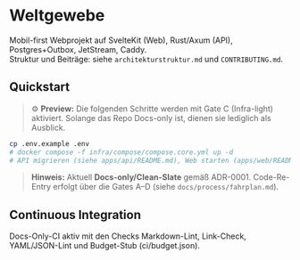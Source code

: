 <!-- Repo ist aktuell Docs-only. Befehle für spätere Gates sind unten als Vorschau markiert. -->
<!-- Docs-only (ADR-0001 Clean-Slate) • Re-Entry via Gates A–D -->
# Weltgewebe

Mobil-first Webprojekt auf SvelteKit (Web), Rust/Axum (API), Postgres+Outbox, JetStream, Caddy.  
Struktur und Beiträge: siehe `architekturstruktur.md` und `CONTRIBUTING.md`.

## Quickstart

> ⚙️ **Preview:** Die folgenden Schritte werden mit Gate C (Infra-light) aktiviert. Solange das Repo Docs-only ist, dienen sie lediglich als Ausblick.
```bash
cp .env.example .env
# docker compose -f infra/compose/compose.core.yml up -d
# API migrieren (siehe apps/api/README.md), Web starten (apps/web/README.md)
```

> **Hinweis:** Aktuell **Docs-only/Clean-Slate** gemäß ADR-0001. Code-Re-Entry erfolgt über die Gates A–D (siehe `docs/process/fahrplan.md`).

## Continuous Integration

Docs-Only-CI aktiv mit den Checks Markdown-Lint, Link-Check, YAML/JSON-Lint und Budget-Stub (ci/budget.json).
